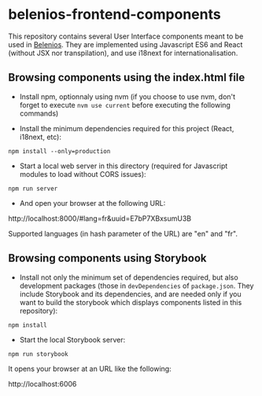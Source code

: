 # belenios-frontend-components

This repository contains several User Interface components meant to be used in [Belenios](https://www.belenios.org/). They are implemented using Javascript ES6 and React (without JSX nor transpilation), and use i18next for internationalisation.

## Browsing components using the index.html file

- Install npm, optionnaly using nvm (if you choose to use nvm, don't forget to execute `nvm use current` before executing the following commands)

- Install the minimum dependencies required for this project (React, i18next, etc):

`npm install --only=production`

- Start a local web server in this directory (required for Javascript modules to load without CORS issues):

`npm run server`

- And open your browser at the following URL:

http://localhost:8000/#lang=fr&uuid=E7bP7XBxsumU3B

Supported languages (in hash parameter of the URL) are "en" and "fr".

## Browsing components using Storybook

- Install not only the minimum set of dependencies required, but also development packages (those in `devDependencies` of `package.json`. They include Storybook and its dependencies, and are needed only if you want to build the storybook which displays components listed in this repository):

`npm install`

- Start the local Storybook server:

`npm run storybook`

It opens your browser at an URL like the following:

http://localhost:6006

